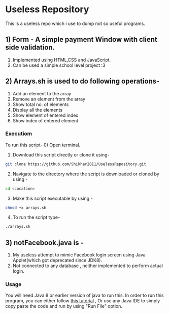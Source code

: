 # Useless Repository
This is a useless repo which i use to dump not so useful programs.

## 1) Form - A simple payment Window with client side validation.

1) Implemented using HTML,CSS and JavaScript.
2) Can be used a simple school level project :3

## 2) Arrays.sh is used to do following operations-

1) Add an element to the array
2) Remove an element from the array
3) Show total no. of elements
4) Display all the elements
5) Show element of entered index
6) Show index of entered element

### Executiom
To run this script-
0) Open terminal.
1) Download this script directly or clone it using-
```bash
git clone https://github.com/Shikhar2811/UselessRepository.git
```
2) Navigate to the directory where the script is downloaded or cloned  by using -
```bash
cd <Location>
```
3) Make this script executable by using - 
```bash
chmod +x arrays.sh
```
4) To run the script type-
```bash
./arrays.sh
```

## 3) notFacebook.java is -

1) My useless attempt to mimic Facebook login screen using Java Applet(which got deprecated since JDK8).
2) Not connected to any database , neither implemented to perform actual login.

### Usage
You will need Java 8 or earlier version of java to run this.
In order to run this program, you can either follow [this tutorial](https://www.hubberspot.com/2012/04/program-to-demonstate-how-to-run.html?m=1) , Or use any Java IDE to simply copy paste the code and run by using "Run File" option.